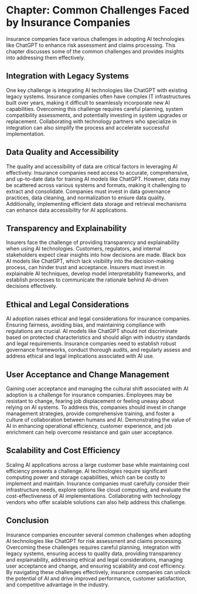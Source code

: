 Chapter: Common Challenges Faced by Insurance Companies
=======================================================

Insurance companies face various challenges in adopting AI technologies like ChatGPT to enhance risk assessment and claims processing. This chapter discusses some of the common challenges and provides insights into addressing them effectively.

Integration with Legacy Systems
-------------------------------

One key challenge is integrating AI technologies like ChatGPT with existing legacy systems. Insurance companies often have complex IT infrastructures built over years, making it difficult to seamlessly incorporate new AI capabilities. Overcoming this challenge requires careful planning, system compatibility assessments, and potentially investing in system upgrades or replacement. Collaborating with technology partners who specialize in integration can also simplify the process and accelerate successful implementation.

Data Quality and Accessibility
------------------------------

The quality and accessibility of data are critical factors in leveraging AI effectively. Insurance companies need access to accurate, comprehensive, and up-to-date data for training AI models like ChatGPT. However, data may be scattered across various systems and formats, making it challenging to extract and consolidate. Companies must invest in data governance practices, data cleaning, and normalization to ensure data quality. Additionally, implementing efficient data storage and retrieval mechanisms can enhance data accessibility for AI applications.

Transparency and Explainability
-------------------------------

Insurers face the challenge of providing transparency and explainability when using AI technologies. Customers, regulators, and internal stakeholders expect clear insights into how decisions are made. Black box AI models like ChatGPT, which lack visibility into the decision-making process, can hinder trust and acceptance. Insurers must invest in explainable AI techniques, develop model interpretability frameworks, and establish processes to communicate the rationale behind AI-driven decisions effectively.

Ethical and Legal Considerations
--------------------------------

AI adoption raises ethical and legal considerations for insurance companies. Ensuring fairness, avoiding bias, and maintaining compliance with regulations are crucial. AI models like ChatGPT should not discriminate based on protected characteristics and should align with industry standards and legal requirements. Insurance companies need to establish robust governance frameworks, conduct thorough audits, and regularly assess and address ethical and legal implications associated with AI use.

User Acceptance and Change Management
-------------------------------------

Gaining user acceptance and managing the cultural shift associated with AI adoption is a challenge for insurance companies. Employees may be resistant to change, fearing job displacement or feeling uneasy about relying on AI systems. To address this, companies should invest in change management strategies, provide comprehensive training, and foster a culture of collaboration between humans and AI. Demonstrating the value of AI in enhancing operational efficiency, customer experience, and job enrichment can help overcome resistance and gain user acceptance.

Scalability and Cost Efficiency
-------------------------------

Scaling AI applications across a large customer base while maintaining cost efficiency presents a challenge. AI technologies require significant computing power and storage capabilities, which can be costly to implement and maintain. Insurance companies must carefully consider their infrastructure needs, explore options like cloud computing, and evaluate the cost-effectiveness of AI implementations. Collaborating with technology vendors who offer scalable solutions can also help address this challenge.

Conclusion
----------

Insurance companies encounter several common challenges when adopting AI technologies like ChatGPT for risk assessment and claims processing. Overcoming these challenges requires careful planning, integration with legacy systems, ensuring access to quality data, providing transparency and explainability, addressing ethical and legal considerations, managing user acceptance and change, and ensuring scalability and cost efficiency. By navigating these challenges effectively, insurance companies can unlock the potential of AI and drive improved performance, customer satisfaction, and competitive advantage in the industry.
